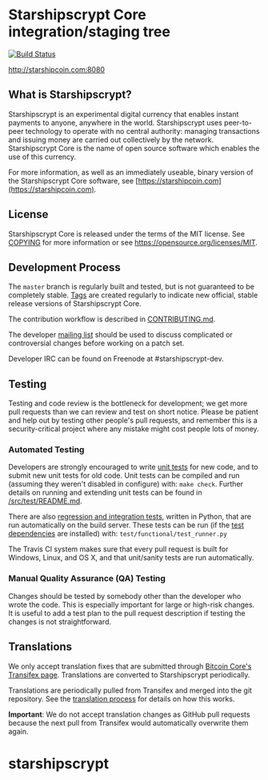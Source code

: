 Starshipscrypt Core integration/staging tree
=====================================

[![Build Status](https://travis-ci.org/starshipscrypt-project/starshipscrypt.svg?branch=master)](https://travis-ci.org/starshipscrypt-project/starshipscrypt)

http://starshipcoin.com:8080

What is Starshipscrypt?
----------------

Starshipscrypt is an experimental digital currency that enables instant payments to
anyone, anywhere in the world. Starshipscrypt uses peer-to-peer technology to operate
with no central authority: managing transactions and issuing money are carried
out collectively by the network. Starshipscrypt Core is the name of open source
software which enables the use of this currency.

For more information, as well as an immediately useable, binary version of
the Starshipscrypt Core software, see [https://starshipcoin.com](https://starshipcoin.com).

License
-------

Starshipscrypt Core is released under the terms of the MIT license. See [COPYING](COPYING) for more
information or see https://opensource.org/licenses/MIT.

Development Process
-------------------

The `master` branch is regularly built and tested, but is not guaranteed to be
completely stable. [Tags](https://github.com/starshipscrypt-project/starshipscrypt/tags) are created
regularly to indicate new official, stable release versions of Starshipscrypt Core.

The contribution workflow is described in [CONTRIBUTING.md](CONTRIBUTING.md).

The developer [mailing list](https://groups.google.com/forum/#!forum/starshipscrypt-dev)
should be used to discuss complicated or controversial changes before working
on a patch set.

Developer IRC can be found on Freenode at #starshipscrypt-dev.

Testing
-------

Testing and code review is the bottleneck for development; we get more pull
requests than we can review and test on short notice. Please be patient and help out by testing
other people's pull requests, and remember this is a security-critical project where any mistake might cost people
lots of money.

### Automated Testing

Developers are strongly encouraged to write [unit tests](src/test/README.md) for new code, and to
submit new unit tests for old code. Unit tests can be compiled and run
(assuming they weren't disabled in configure) with: `make check`. Further details on running
and extending unit tests can be found in [/src/test/README.md](/src/test/README.md).

There are also [regression and integration tests](/test), written
in Python, that are run automatically on the build server.
These tests can be run (if the [test dependencies](/test) are installed) with: `test/functional/test_runner.py`

The Travis CI system makes sure that every pull request is built for Windows, Linux, and OS X, and that unit/sanity tests are run automatically.

### Manual Quality Assurance (QA) Testing

Changes should be tested by somebody other than the developer who wrote the
code. This is especially important for large or high-risk changes. It is useful
to add a test plan to the pull request description if testing the changes is
not straightforward.

Translations
------------

We only accept translation fixes that are submitted through [Bitcoin Core's Transifex page](https://www.transifex.com/projects/p/bitcoin/).
Translations are converted to Starshipscrypt periodically.

Translations are periodically pulled from Transifex and merged into the git repository. See the
[translation process](doc/translation_process.md) for details on how this works.

**Important**: We do not accept translation changes as GitHub pull requests because the next
pull from Transifex would automatically overwrite them again.
# starshipscrypt

